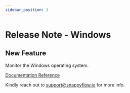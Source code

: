 ```yaml
---
sidebar_position: 3 
---
```

 # Release Note - Windows

## New Feature

Monitor the Windows operating system.

[Documentation Reference](/docs/sidebar-snappyflow-saas/Integrations/os/windows/sfagent_windows)

Kindly reach out to [support@snappyflow.io](mailto:support@snappyflow.io) for more info.
